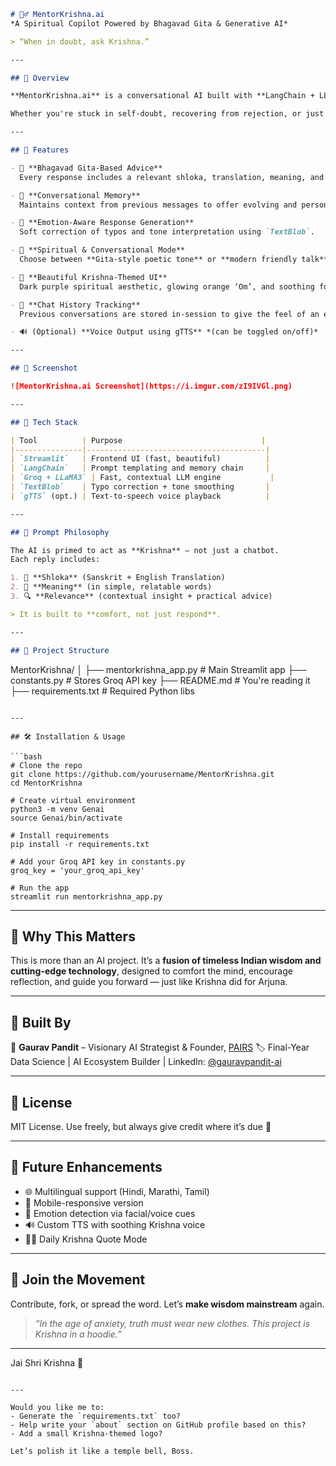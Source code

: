 
```markdown
# 🧘‍♂️ MentorKrishna.ai  
*A Spiritual Copilot Powered by Bhagavad Gita & Generative AI*

> “When in doubt, ask Krishna.”

---

## 🌟 Overview

**MentorKrishna.ai** is a conversational AI built with **LangChain + LLaMA3 (Groq)** that embodies the wisdom of **Lord Krishna**. It blends **ancient Gita shlokas**, **modern psychology**, and **emotional intelligence** to guide users through their emotional challenges — in a kind, contextual, and deeply human way.

Whether you're stuck in self-doubt, recovering from rejection, or just seeking calm clarity, MentorKrishna responds like a divine life coach — with wisdom, empathy, and actionable insight.

---

## 🔮 Features

- 📜 **Bhagavad Gita-Based Advice**  
  Every response includes a relevant shloka, translation, meaning, and practical takeaway.

- 🤖 **Conversational Memory**  
  Maintains context from previous messages to offer evolving and personalized guidance.

- 🧠 **Emotion-Aware Response Generation**  
  Soft correction of typos and tone interpretation using `TextBlob`.

- 🧘 **Spiritual & Conversational Mode**  
  Choose between **Gita-style poetic tone** or **modern friendly talk**.

- 🎨 **Beautiful Krishna-Themed UI**  
  Dark purple spiritual aesthetic, glowing orange ‘Om’, and soothing font for a divine feel.

- 💬 **Chat History Tracking**  
  Previous conversations are stored in-session to give the feel of an evolving dialogue.

- 🔊 (Optional) **Voice Output using gTTS** *(can be toggled on/off)*

---

## 📸 Screenshot

![MentorKrishna.ai Screenshot](https://i.imgur.com/zI9IVGl.png)

---

## 🚀 Tech Stack

| Tool          | Purpose                               |
|---------------|----------------------------------------|
| `Streamlit`   | Frontend UI (fast, beautiful)          |
| `LangChain`   | Prompt templating and memory chain     |
| `Groq + LLaMA3` | Fast, contextual LLM engine           |
| `TextBlob`    | Typo correction + tone smoothing       |
| `gTTS` (opt.) | Text-to-speech voice playback          |

---

## 🧠 Prompt Philosophy

The AI is primed to act as **Krishna** — not just a chatbot.  
Each reply includes:

1. 📜 **Shloka** (Sanskrit + English Translation)  
2. 🧠 **Meaning** (in simple, relatable words)  
3. 🔍 **Relevance** (contextual insight + practical advice)

> It is built to **comfort, not just respond**.

---

## 📂 Project Structure

```

MentorKrishna/
│
├── mentorkrishna\_app.py        # Main Streamlit app
├── constants.py                # Stores Groq API key
├── README.md                   # You're reading it
├── requirements.txt            # Required Python libs

````

---

## 🛠️ Installation & Usage

```bash
# Clone the repo
git clone https://github.com/yourusername/MentorKrishna.git
cd MentorKrishna

# Create virtual environment
python3 -m venv Genai
source Genai/bin/activate

# Install requirements
pip install -r requirements.txt

# Add your Groq API key in constants.py
groq_key = 'your_groq_api_key'

# Run the app
streamlit run mentorkrishna_app.py
````

---

## 🙏 Why This Matters

This is more than an AI project.
It’s a **fusion of timeless Indian wisdom and cutting-edge technology**, designed to comfort the mind, encourage reflection, and guide you forward — just like Krishna did for Arjuna.

---

## 📌 Built By

👤 **Gaurav Pandit** – Visionary AI Strategist & Founder, [PAIRS](https://www.linkedin.com/in/gauravpandit-ai/)
🏷️ Final-Year Data Science | AI Ecosystem Builder | LinkedIn: [@gauravpandit-ai](https://www.linkedin.com/in/gauravpandit-ai/)

---

## 📃 License

MIT License. Use freely, but always give credit where it’s due 🙏

---

## 🌱 Future Enhancements

* 🌐 Multilingual support (Hindi, Marathi, Tamil)
* 📱 Mobile-responsive version
* 🧠 Emotion detection via facial/voice cues
* 🔊 Custom TTS with soothing Krishna voice
* 🧘‍♀️ Daily Krishna Quote Mode

---

## 🚀 Join the Movement

Contribute, fork, or spread the word. Let’s **make wisdom mainstream** again.

> *“In the age of anxiety, truth must wear new clothes. This project is Krishna in a hoodie.”*

---

Jai Shri Krishna 🙏

```

---

Would you like me to:
- Generate the `requirements.txt` too?
- Help write your `about` section on GitHub profile based on this?
- Add a small Krishna-themed logo?

Let’s polish it like a temple bell, Boss.
```
